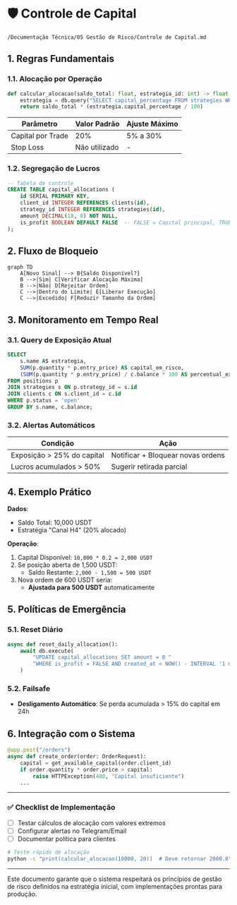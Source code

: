 # 🛡️ Controle de Capital  
`/Documentação Técnica/05 Gestão de Risco/Controle de Capital.md`  

## 1. Regras Fundamentais  

### 1.1. Alocação por Operação  
```python
def calcular_alocacao(saldo_total: float, estrategia_id: int) -> float:
    estrategia = db.query("SELECT capital_percentage FROM strategies WHERE id = ?", estrategia_id)
    return saldo_total * (estrategia.capital_percentage / 100)
```

| Parâmetro         | Valor Padrão  | Ajuste Máximo |
| ----------------- | ------------- | ------------- |
| Capital por Trade | 20%           | 5% a 30%      |
| Stop Loss         | Não utilizado | -             |

### 1.2. Segregação de Lucros  
```sql
-- Tabela de controle
CREATE TABLE capital_allocations (
    id SERIAL PRIMARY KEY,
    client_id INTEGER REFERENCES clients(id),
    strategy_id INTEGER REFERENCES strategies(id),
    amount DECIMAL(18, 8) NOT NULL,
    is_profit BOOLEAN DEFAULT FALSE  -- FALSE = Capital principal, TRUE = Lucros
);
```

## 2. Fluxo de Bloqueio  
```mermaid
graph TD
    A[Novo Sinal] --> B{Saldo Disponível?}
    B -->|Sim| C[Verificar Alocação Máxima]
    B -->|Não| D[Rejeitar Ordem]
    C -->|Dentro do Limite| E[Liberar Execução]
    C -->|Excedido| F[Reduzir Tamanho da Ordem]
```

## 3. Monitoramento em Tempo Real  

### 3.1. Query de Exposição Atual  
```sql
SELECT 
    s.name AS estrategia,
    SUM(p.quantity * p.entry_price) AS capital_em_risco,
    (SUM(p.quantity * p.entry_price) / c.balance * 100 AS percentual_exposicao
FROM positions p
JOIN strategies s ON p.strategy_id = s.id
JOIN clients c ON s.client_id = c.id
WHERE p.status = 'open'
GROUP BY s.name, c.balance;
```

### 3.2. Alertas Automáticos  
| Condição                   | Ação                              |
| -------------------------- | --------------------------------- |
| Exposição > 25% do capital | Notificar + Bloquear novas ordens |
| Lucros acumulados > 50%    | Sugerir retirada parcial          |

## 4. Exemplo Prático  

**Dados**:  
- Saldo Total: 10,000 USDT  
- Estratégia "Canal H4" (20% alocado)  

**Operação**:  
1. Capital Disponível: `10,000 * 0.2 = 2,000 USDT`  
2. Se posição aberta de 1,500 USDT:  
   - Saldo Restante: `2,000 - 1,500 = 500 USDT`  
3. Nova ordem de 600 USDT seria:  
   - **Ajustada para 500 USDT** automaticamente  

## 5. Políticas de Emergência  

### 5.1. Reset Diário  
```python
async def reset_daily_allocation():
    await db.execute(
        "UPDATE capital_allocations SET amount = 0 "
        "WHERE is_profit = FALSE AND created_at < NOW() - INTERVAL '1 day'"
    )
```

### 5.2. Failsafe  
- **Desligamento Automático**: Se perda acumulada > 15% do capital em 24h  

## 6. Integração com o Sistema  

```python
@app.post("/orders")
async def create_order(order: OrderRequest):
    capital = get_available_capital(order.client_id)
    if order.quantity * order.price > capital:
        raise HTTPException(400, "Capital insuficiente")
    ...
```

---

### ✅ Checklist de Implementação  
- [ ] Testar cálculos de alocação com valores extremos  
- [ ] Configurar alertas no Telegram/Email  
- [ ] Documentar política para clientes  

```bash
# Teste rápido de alocação
python -c "print(calcular_alocacao(10000, 20))  # Deve retornar 2000.0"
``` 

---

Este documento garante que o sistema respeitará os princípios de gestão de risco definidos na estratégia inicial, com implementações prontas para produção.